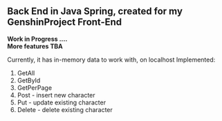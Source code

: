 ## Back End in Java Spring, created for my GenshinProject Front-End

**Work in Progress ....** <br>
**More features TBA**

Currently, it has in-memory data to work with, on localhost
Implemented:
  1. GetAll
  2. GetById
  3. GetPerPage
  4. Post - insert new character
  5. Put - update existing character
  6. Delete - delete existing character


